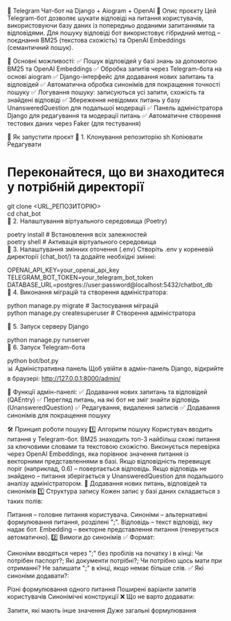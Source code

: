 🤖 Telegram Чат-бот на Django + Aiogram + OpenAI
📌 Опис проєкту
Цей Telegram-бот дозволяє шукати відповіді на питання користувачів, використовуючи базу даних із попередньо доданими запитаннями та відповідями.
Для пошуку відповіді бот використовує гібридний метод – поєднання BM25 (текстова схожість) та OpenAI Embeddings (семантичний пошук).

🔹 Основні можливості:
✅ Пошук відповідей у базі знань за допомогою BM25 та OpenAI Embeddings
✅ Обробка запитів через Telegram-бота на основі aiogram
✅ Django-інтерфейс для додавання нових запитань та відповідей
✅ Автоматична обробка синонімів для покращення точності пошуку
✅ Логування пошуку: записуються усі запити, схожість та знайдені відповіді
✅ Збереження невідомих питань у базу UnansweredQuestion для подальшої модерації
✅ Панель адміністратора Django для редагування та модерації питань
✅ Автоматичне створення тестових даних через Faker (для тестування)

🚀 Як запустити проєкт
🔹 1. Клонування репозиторію
sh
Копіювати
Редагувати
# Переконайтеся, що ви знаходитеся у потрібній директорії  
git clone <URL_РЕПОЗИТОРІЮ>  
cd chat_bot  
🔹 2. Налаштування віртуального середовища (Poetry)

poetry install  # Встановлення всіх залежностей  
poetry shell    # Активація віртуального середовища  
🔹 3. Налаштування змінних оточення (.env)
Створіть .env у кореневій директорії (chat_bot/) та додайте необхідні змінні:

OPENAI_API_KEY=your_openai_api_key  
TELEGRAM_BOT_TOKEN=your_telegram_bot_token  
DATABASE_URL=postgres://user:password@localhost:5432/chatbot_db  
🔹 4. Виконання міграцій та створення адміністратора:

python manage.py migrate  # Застосування міграцій  
python manage.py createsuperuser  # Створення адміністратора  

🔹 5. Запуск серверу Django

python manage.py runserver  
🔹 6. Запуск Telegram-бота

python bot/bot.py  
📊 Адміністративна панель
Щоб увійти в адмін-панель Django, відкрийте в браузері:
http://127.0.0.1:8000/admin/

🔹 Функції адмін-панелі:
✅ Додавання нових запитань та відповідей (QAEntry)
✅ Перегляд питань, на які бот не зміг знайти відповідь (UnansweredQuestion)
✅ Редагування, видалення записів
✅ Додавання синонімів для покращення пошуку

🛠 Принцип роботи пошуку
1️⃣ Алгоритм пошуку
Користувач вводить питання у Telegram-бот.
BM25 знаходить топ-3 найбільш схожі питання за ключовими словами та текстовою схожістю.
Виконується перевірка через OpenAI Embeddings, яка порівнює значення питання із векторними представленнями в базі.
Якщо відповідність перевищує поріг (наприклад, 0.6) – повертається відповідь.
Якщо відповідь не знайдено – питання зберігається у UnansweredQuestion для подальшого аналізу адміністратором.
📝 Додавання нових питань, відповідей та синонімів
1️⃣ Структура запису
Кожен запис у базі даних складається з таких полів:

Питання – головне питання користувача.
Синоніми – альтернативні формулювання питання, розділені ";".
Відповідь – текст відповіді, яку надає бот.
Embedding – векторне представлення питання (генерується автоматично).
2️⃣ Вимоги до синонімів
✅ Формат:

Синоніми вводяться через ";" без пробілів на початку і в кінці:
Чи потрібен паспорт?; Які документи потрібні?; Чи потрібно щось мати при отриманні?
Не залишати ";" в кінці, якщо немає більше слів.
✅ Які синоніми додавати?:

Різні формулювання одного питання
Поширені варіанти запитів користувачів
Синонімічні конструкції
❌ Що не варто додавати:

Запити, які мають інше значення
Дуже загальні формулювання
